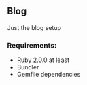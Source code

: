 ## Blog

Just the blog setup

### Requirements:

* Ruby 2.0.0 at least
* Bundler
* Gemfile dependencies
